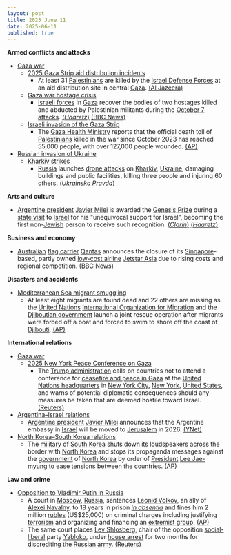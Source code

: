 ```yaml
---
layout: post
title: 2025 June 11
date: 2025-06-11
published: true
---
```



**Armed conflicts and attacks**

* [Gaza war](https://en.wikipedia.org/wiki/Gaza_war "Gaza war")
  + [2025 Gaza Strip aid distribution incidents](https://en.wikipedia.org/wiki/2025_Gaza_Strip_aid_distribution_incidents "2025 Gaza Strip aid distribution incidents")
    - At least 31 [Palestinians](https://en.wikipedia.org/wiki/Palestinians "Palestinians") are killed by the [Israel Defense Forces](https://en.wikipedia.org/wiki/Israel_Defense_Forces "Israel Defense Forces") at an aid distribution site in central [Gaza](https://en.wikipedia.org/wiki/Gaza_Strip "Gaza Strip"). [(Al Jazeera)](https://www.aljazeera.com/news/liveblog/2025/6/11/live-israel-kills-dozens-of-palestinian-aid-seekers-in-central-gaza?update=3767803)
  + [Gaza war hostage crisis](https://en.wikipedia.org/wiki/Gaza_war_hostage_crisis "Gaza war hostage crisis")
    - [Israeli forces](https://en.wikipedia.org/wiki/Israel_Defense_Forces "Israel Defense Forces") in [Gaza](https://en.wikipedia.org/wiki/Gaza_Strip "Gaza Strip") recover the bodies of two hostages killed and abducted by Palestinian militants during the [October 7 attacks](https://en.wikipedia.org/wiki/October_7_attacks "October 7 attacks"). [(*Haaretz*)](https://www.haaretz.com/israel-news/2025-06-11/ty-article/.premium/body-of-israeli-hostage-yair-yaakov-kidnapped-on-oct-7-recovered-from-gaza/00000197-604c-d34b-ad97-f06d34820000) [(BBC News)](https://www.bbc.com/news/articles/cm263j1g2rmo)
  + [Israeli invasion of the Gaza Strip](https://en.wikipedia.org/wiki/Israeli_invasion_of_the_Gaza_Strip "Israeli invasion of the Gaza Strip")
    - The [Gaza Health Ministry](https://en.wikipedia.org/wiki/Gaza_Health_Ministry "Gaza Health Ministry") reports that the official death toll of [Palestinians](https://en.wikipedia.org/wiki/Palestinians "Palestinians") killed in the war since October 2023 has reached 55,000 people, with over 127,000 people wounded. [(AP)](https://apnews.com/article/israel-palestinians-hamas-war-news-hostages-aid-06-11-2025-5c84e29a249b988e1172cfcf4528cdc8)
* [Russian invasion of Ukraine](https://en.wikipedia.org/wiki/Russian_invasion_of_Ukraine "Russian invasion of Ukraine")
  + [Kharkiv strikes](https://en.wikipedia.org/wiki/Kharkiv_strikes_%282022%E2%80%93present%29 "Kharkiv strikes (2022–present)")
    - [Russia](https://en.wikipedia.org/wiki/Russian_Armed_Forces "Russian Armed Forces") launches [drone attacks](https://en.wikipedia.org/wiki/Drone_attack "Drone attack") on [Kharkiv](https://en.wikipedia.org/wiki/Kharkiv "Kharkiv"), [Ukraine](https://en.wikipedia.org/wiki/Ukraine "Ukraine"), damaging buildings and public facilities, killing three people and injuring 60 others. [(*Ukrainska Pravda*)](https://www.pravda.com.ua/eng/news/2025/06/11/7516601/)

**Arts and culture**

* [Argentine president](https://en.wikipedia.org/wiki/President_of_Argentina "President of Argentina") [Javier Milei](https://en.wikipedia.org/wiki/Javier_Milei "Javier Milei") is awarded the [Genesis Prize](https://en.wikipedia.org/wiki/Genesis_Prize "Genesis Prize") during a [state visit](https://en.wikipedia.org/wiki/State_visit "State visit") to [Israel](https://en.wikipedia.org/wiki/Israel "Israel") for his "unequivocal support for Israel", becoming the first non-[Jewish](https://en.wikipedia.org/wiki/Jews "Jews") person to receive such recognition. [(*Clarín*)](https://www.clarin.com/politica/javier-milei-medidas-vivo-presidente-recibe-premio-nobel-judio-gira-israel_0_ivOw2nFlgR.html) [(*Haaretz*)](https://www.haaretz.com/jewish/2025-06-09/ty-article/.premium/unequivocal-support-for-israel-javier-milei-will-be-first-non-jew-to-win-jewish-nobel/00000197-54ad-d586-a3f7-fdaf6ffa0000)

**Business and economy**

* [Australian](https://en.wikipedia.org/wiki/Australia "Australia") [flag carrier](https://en.wikipedia.org/wiki/Flag_carrier "Flag carrier") [Qantas](https://en.wikipedia.org/wiki/Qantas "Qantas") announces the closure of its [Singapore](https://en.wikipedia.org/wiki/Singapore "Singapore")-based, partly owned [low-cost airline](https://en.wikipedia.org/wiki/Low-cost_airline "Low-cost airline") [Jetstar Asia](https://en.wikipedia.org/wiki/Jetstar_Asia "Jetstar Asia") due to rising costs and regional competition. [(BBC News)](https://www.bbc.com/news/articles/c1e65yypd87o)

**Disasters and accidents**

* [Mediterranean Sea migrant smuggling](https://en.wikipedia.org/wiki/Mediterranean_Sea_migrant_smuggling "Mediterranean Sea migrant smuggling")
  + At least eight migrants are found dead and 22 others are missing as the [United Nations](https://en.wikipedia.org/wiki/United_Nations "United Nations") [International Organization for Migration](https://en.wikipedia.org/wiki/International_Organization_for_Migration "International Organization for Migration") and the [Djiboutian government](https://en.wikipedia.org/wiki/Government_of_Djibouti "Government of Djibouti") launch a joint rescue operation after migrants were forced off a boat and forced to swim to shore off the coast of [Djibouti](https://en.wikipedia.org/wiki/Djibouti "Djibouti"). [(AP)](https://apnews.com/article/djibouti-migrants-iom-4af3f64540ad829998025ee6880f3419)

**International relations**

* [Gaza war](https://en.wikipedia.org/wiki/Gaza_war "Gaza war")
  + [2025 New York Peace Conference on Gaza](https://en.wikipedia.org/wiki/2025_New_York_Peace_Conference_on_Gaza "2025 New York Peace Conference on Gaza")
    - The [Trump administration](https://en.wikipedia.org/wiki/Second_presidency_of_Donald_Trump "Second presidency of Donald Trump") calls on countries not to attend a conference for [ceasefire and peace in Gaza](https://en.wikipedia.org/wiki/2025_Gaza_war_ceasefire "2025 Gaza war ceasefire") at the [United Nations headquarters](https://en.wikipedia.org/wiki/United_Nations_headquarters "United Nations headquarters") in [New York City](https://en.wikipedia.org/wiki/New_York_City "New York City"), [New York](https://en.wikipedia.org/wiki/New_York_%28state%29 "New York (state)"), [United States](https://en.wikipedia.org/wiki/United_States "United States"), and warns of potential diplomatic consequences should any measures be taken that are deemed hostile toward Israel. [(Reuters)](https://www.reuters.com/world/europe/us-warns-against-attending-un-conference-israel-palestinian-two-state-solution-2025-06-11/)
* [Argentina–Israel relations](https://en.wikipedia.org/wiki/Argentina%E2%80%93Israel_relations "Argentina–Israel relations")
  + [Argentine president](https://en.wikipedia.org/wiki/President_of_Argentina "President of Argentina") [Javier Milei](https://en.wikipedia.org/wiki/Javier_Milei "Javier Milei") announces that the Argentine embassy in [Israel](https://en.wikipedia.org/wiki/Israel "Israel") will be moved to [Jerusalem](https://en.wikipedia.org/wiki/Jerusalem "Jerusalem") in 2026. [(YNet)](https://www.ynetnews.com/article/skylvepmxx)
* [North Korea–South Korea relations](https://en.wikipedia.org/wiki/North_Korea%E2%80%93South_Korea_relations "North Korea–South Korea relations")
  + The [military](https://en.wikipedia.org/wiki/Military_of_South_Korea "Military of South Korea") of [South Korea](https://en.wikipedia.org/wiki/South_Korea "South Korea") shuts down its loudspeakers across the border with [North Korea](https://en.wikipedia.org/wiki/North_Korea "North Korea") and stops its propaganda messages against the [government](https://en.wikipedia.org/wiki/Government_of_North_Korea "Government of North Korea") of [North Korea](https://en.wikipedia.org/wiki/North_Korea "North Korea") by order of [President](https://en.wikipedia.org/wiki/President_of_South_Korea "President of South Korea") [Lee Jae-myung](https://en.wikipedia.org/wiki/Lee_Jae-myung "Lee Jae-myung") to ease tensions between the countries. [(AP)](https://apnews.com/article/south-korea-border-north-tensions-2ba545996b3daf1a9f81e23685792c11)

**Law and crime**

* [Opposition to Vladimir Putin in Russia](https://en.wikipedia.org/wiki/Opposition_to_Vladimir_Putin_in_Russia "Opposition to Vladimir Putin in Russia")
  + A court in [Moscow](https://en.wikipedia.org/wiki/Moscow "Moscow"), [Russia](https://en.wikipedia.org/wiki/Russia "Russia"), sentences [Leonid Volkov](https://en.wikipedia.org/wiki/Leonid_Volkov_%28politician%29 "Leonid Volkov (politician)"), an ally of [Alexei Navalny](https://en.wikipedia.org/wiki/Alexei_Navalny "Alexei Navalny"), to 18 years in prison *[in absentia](https://en.wikipedia.org/wiki/Trial_in_absentia "Trial in absentia")* and fines him 2 million [rubles](https://en.wikipedia.org/wiki/Russian_ruble "Russian ruble") (US$25,000) on criminal charges including justifying [terrorism](https://en.wikipedia.org/wiki/Terrorism "Terrorism") and organizing and financing an [extremist group](https://en.wikipedia.org/wiki/Extremism "Extremism"). [(AP)](https://apnews.com/article/russia-courts-opposition-dissent-crackdown-ed6d394e8f1c8b6717bf1c07fa45d2e2)
  + The same court places [Lev Shlosberg](https://en.wikipedia.org/wiki/Lev_Shlosberg "Lev Shlosberg"), chair of the opposition [social-liberal](https://en.wikipedia.org/wiki/Social_liberalism "Social liberalism") party [Yabloko](https://en.wikipedia.org/wiki/Yabloko "Yabloko"), under [house arrest](https://en.wikipedia.org/wiki/House_arrest "House arrest") for two months for discrediting the [Russian army](https://en.wikipedia.org/wiki/Russian_army "Russian army"). [(Reuters)](https://www.reuters.com/world/russian-court-orders-house-arrest-politician-accused-discrediting-russian-army-2025-06-11/)
